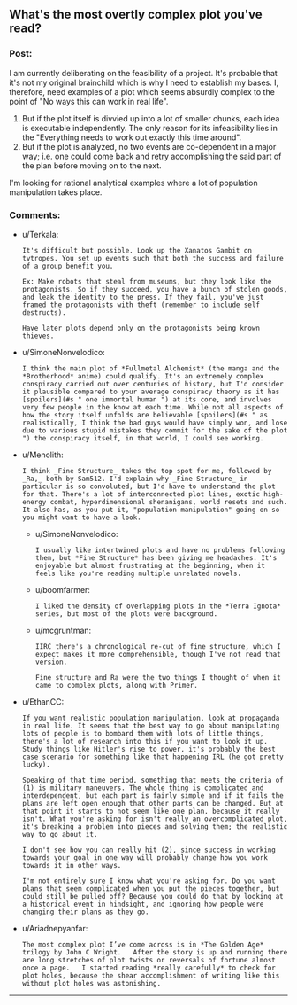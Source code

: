## What's the most overtly complex plot you've read?

### Post:

I am currently deliberating on the feasibility of a project. It's probable that it's not my original brainchild which is why I need to establish my bases. I, therefore, need examples of a plot which seems absurdly complex to the point of "No ways this can work in real life". 

1. But if the plot itself is divvied up into a lot of smaller chunks, each idea is executable independently. The only reason for its infeasibility lies in the "Everything needs to work out exactly this time around".
2. But if the plot is analyzed, no two events are co-dependent in a major way; i.e. one could come back and retry accomplishing the said part of the plan before moving on to the next.

I'm looking for rational analytical examples where a lot of population manipulation takes place.

### Comments:

- u/Terkala:
  ```
  It's difficult but possible. Look up the Xanatos Gambit on tvtropes. You set up events such that both the success and failure of a group benefit you. 

  Ex: Make robots that steal from museums, but they look like the protagonists. So if they succeed, you have a bunch of stolen goods, and leak the identity to the press. If they fail, you've just framed the protagonists with theft (remember to include self destructs).

  Have later plots depend only on the protagonists being known thieves.
  ```

- u/SimoneNonvelodico:
  ```
  I think the main plot of *Fullmetal Alchemist* (the manga and the *Brotherhood* anime) could qualify. It's an extremely complex conspiracy carried out over centuries of history, but I'd consider it plausible compared to your average conspiracy theory as it has [spoilers](#s " one immortal human ") at its core, and involves very few people in the know at each time. While not all aspects of how the story itself unfolds are believable [spoilers](#s " as realistically, I think the bad guys would have simply won, and lose due to various stupid mistakes they commit for the sake of the plot ") the conspiracy itself, in that world, I could see working.
  ```

- u/Menolith:
  ```
  I think _Fine Structure_ takes the top spot for me, followed by _Ra,_ both by Sam512. I'd explain why _Fine Structure_ in particular is so convoluted, but I'd have to understand the plot for that. There's a lot of interconnected plot lines, exotic high-energy combat, hyperdimensional shenanigans, world resets and such. It also has, as you put it, "population manipulation" going on so you might want to have a look.
  ```

  - u/SimoneNonvelodico:
    ```
    I usually like intertwined plots and have no problems following them, but *Fine Structure* has been giving me headaches. It's enjoyable but almost frustrating at the beginning, when it feels like you're reading multiple unrelated novels.
    ```

  - u/boomfarmer:
    ```
    I liked the density of overlapping plots in the *Terra Ignota* series, but most of the plots were background.
    ```

  - u/mcgruntman:
    ```
    IIRC there's a chronological re-cut of fine structure, which I expect makes it more comprehensible, though I've not read that version.

    Fine structure and Ra were the two things I thought of when it came to complex plots, along with Primer.
    ```

- u/EthanCC:
  ```
  If you want realistic population manipulation, look at propaganda in real life. It seems that the best way to go about manipulating lots of people is to bombard them with lots of little things, there's a lot of research into this if you want to look it up. Study things like Hitler's rise to power, it's probably the best case scenario for something like that happening IRL (he got pretty lucky).

  Speaking of that time period, something that meets the criteria of (1) is military maneuvers. The whole thing is complicated and interdependent, but each part is fairly simple and if it fails the plans are left open enough that other parts can be changed. But at that point it starts to not seem like one plan, because it really isn't. What you're asking for isn't really an overcomplicated plot, it's breaking a problem into pieces and solving them; the realistic way to go about it.

  I don't see how you can really hit (2), since success in working towards your goal in one way will probably change how you work towards it in other ways.

  I'm not entirely sure I know what you're asking for. Do you want plans that seem complicated when you put the pieces together, but could still be pulled off? Because you could do that by looking at a historical event in hindsight, and ignoring how people were changing their plans as they go.
  ```

- u/Ariadnepyanfar:
  ```
  The most complex plot I’ve come across is in *The Golden Age* trilogy by John C Wright.   After the story is up and running there are long stretches of plot twists or reversals of fortune almost once a page.   I started reading *really carefully* to check for plot holes, because the shear accomplishment of writing like this without plot holes was astonishing.
  ```

---

